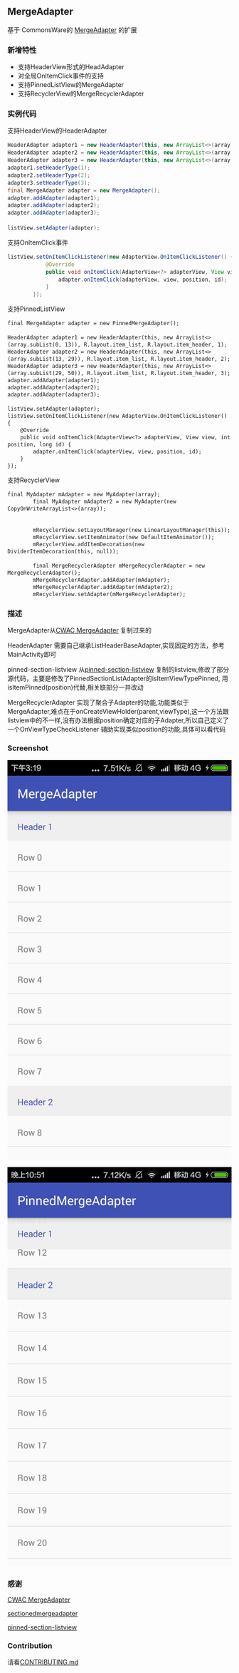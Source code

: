 ## MergeAdapter

基于 CommonsWare的 [MergeAdapter](https://github.com/commonsguy/cwac-merge) 的扩展
 
### 新增特性
 - 支持HeaderView形式的HeadAdapter
 - 对全局OnItemClick事件的支持
 - 支持PinnedListView的MergeAdapter
 - 支持RecyclerView的MergeRecyclerAdapter
 
 

### 实例代码

支持HeaderView的HeaderAdapter

```java
HeaderAdapter adapter1 = new HeaderAdapter(this, new ArrayList<>(array.subList(0, 8)), R.layout.item_list,R.layout.item_header);
HeaderAdapter adapter2 = new HeaderAdapter(this, new ArrayList<>(array.subList(8, 16)), R.layout.item_list,R.layout.item_header);
HeaderAdapter adapter3 = new HeaderAdapter(this, new ArrayList<>(array.subList(16, 30)), R.layout.item_list,R.layout.item_header);
adapter1.setHeaderType(1);
adapter2.setHeaderType(2);
adapter3.setHeaderType(3);
final MergeAdapter adapter = new MergeAdapter();
adapter.addAdapter(adapter1);
adapter.addAdapter(adapter2);
adapter.addAdapter(adapter3);

listView.setAdapter(adapter);
```


支持OnItemClick事件

```java
listView.setOnItemClickListener(new AdapterView.OnItemClickListener() {
            @Override
            public void onItemClick(AdapterView<?> adapterView, View view, int position, long id) {
                adapter.onItemClick(adapterView, view, position, id);
            }
        });
```


支持PinnedListView

```
final MergeAdapter adapter = new PinnedMergeAdapter();

HeaderAdapter adapter1 = new HeaderAdapter(this, new ArrayList<>(array.subList(0, 13)), R.layout.item_list, R.layout.item_header, 1);
HeaderAdapter adapter2 = new HeaderAdapter(this, new ArrayList<>(array.subList(13, 29)), R.layout.item_list, R.layout.item_header, 2);
HeaderAdapter adapter3 = new HeaderAdapter(this, new ArrayList<>(array.subList(29, 50)), R.layout.item_list, R.layout.item_header, 3);
adapter.addAdapter(adapter1);
adapter.addAdapter(adapter2);
adapter.addAdapter(adapter3);

listView.setAdapter(adapter);
listView.setOnItemClickListener(new AdapterView.OnItemClickListener() {
    @Override
    public void onItemClick(AdapterView<?> adapterView, View view, int position, long id) {
        adapter.onItemClick(adapterView, view, position, id);
    }
});
```


支持RecyclerView

```
final MyAdapter mAdapter = new MyAdapter(array);
        final MyAdapter mAdapter2 = new MyAdapter(new CopyOnWriteArrayList<>(array));


        mRecyclerView.setLayoutManager(new LinearLayoutManager(this));
        mRecyclerView.setItemAnimator(new DefaultItemAnimator());
        mRecyclerView.addItemDecoration(new DividerItemDecoration(this, null));

        final MergeRecyclerAdapter mMergeRecyclerAdapter = new MergeRecyclerAdapter();
        mMergeRecyclerAdapter.addAdapter(mAdapter);
        mMergeRecyclerAdapter.addAdapter(mAdapter2);
        mRecyclerView.setAdapter(mMergeRecyclerAdapter);

```

### 描述

MergeAdapter从[CWAC MergeAdapter](https://github.com/commonsguy/cwac-merge) 复制过来的

HeaderAdapter 需要自己继承ListHeaderBaseAdapter,实现固定的方法，参考MainActivity即可

pinned-section-listview 从[pinned-section-listview](https://github.com/beworker/pinned-section-listview) 复制的listview,修改了部分源代码，主要是修改了PinnedSectionListAdapter的isItemViewTypePinned, 用isItemPinned(position)代替,相关联部分一并改动

MergeRecyclerAdapter 实现了聚合子Adapter的功能,功能类似于MergeAdapter,难点在于onCreateViewHolder(parent,viewType),这一个方法跟listview中的不一样,没有办法根据position确定对应的子Adapter,所以自己定义了一个OnViewTypeCheckListener 辅助实现类似position的功能,具体可以看代码

### Screenshot

![Screenshot](art/mergeadapter_2016_08_28_001.png)

![Screenshot](art/merge_adaper_2016_09_06_001.png)



### 感谢
[CWAC MergeAdapter](https://github.com/commonsguy/cwac-merge)

[sectionedmergeadapter](https://github.com/abacritt/sectionedmergeadapter)

[pinned-section-listview](https://github.com/beworker/pinned-section-listview)

### Contribution

 请看[CONTRIBUTING.md](/CONTRIBUTING.md)
